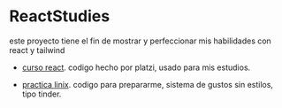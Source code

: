 # ReactStudies
este proyecto tiene el fin de mostrar y perfeccionar mis habilidades con react y tailwind

 - [curso react](/curso-react-intro-07-contando-todos/README.md).
  codigo hecho por platzi, usado para mis estudios.

 - [practica linix](/practica_linix/README.md).
   codigo para prepararme, sistema de gustos sin estilos, tipo tinder. 
 
